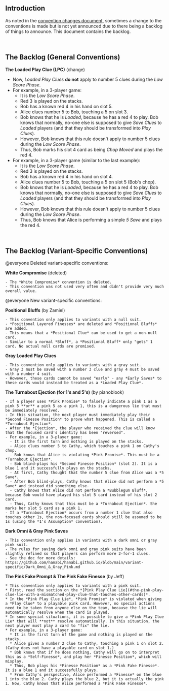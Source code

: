 ## Introduction

As noted in the [convention changes document](Convention_Changes.md), sometimes a change to the conventions is made but is not yet announced due to there being a backlog of things to announce. This document contains the backlog.

<br />

## The Backlog (General Conventions)

**The Loaded Play Clue (LPC)** (change)

- Now, *Loaded Play Clues* **do not** apply to number 5 clues during the *Low Score Phase*.
- For example, in a 3-player game:
  - It is the *Low Score Phase*.
  - Red 3 is played on the stacks.
  - Bob has a known red 4 in his hand on slot 5.
  - Alice clues number 5 to Bob, touching a 5 on slot 3.
  - Bob knows that he is *Loaded*, because he has a red 4 to play. Bob knows that normally, no-one else is supposed to give *Save Clues* to *Loaded* players (and that they should be transformed into *Play Clues*).
  - However, Bob knows that this rule doesn't apply to number 5 clues during the *Low Score Phase*.
  - Thus, Bob marks his slot 4 card as being *Chop Moved* and plays the red 4.
- For example, in a 3-player game (similar to the last example):
  - It is the *Low Score Phase*.
  - Red 3 is played on the stacks.
  - Bob has a known red 4 in his hand on slot 4.
  - Alice clues number 5 to Bob, touching a 5 on slot 5 (Bob's chop).
  - Bob knows that he is *Loaded*, because he has a red 4 to play. Bob knows that normally, no-one else is supposed to give *Save Clues* to *Loaded* players (and that they should be transformed into *Play Clues*).
  - However, Bob knows that this rule doesn't apply to number 5 clues during the *Low Score Phase*.
  - Thus, Bob knows that Alice is performing a simple *5 Save* and plays the red 4.

<br />

## The Backlog (Variant-Specific Conventions)

@everyone Deleted variant-specific conventions:

**White Compromise** (deleted)

```
- The *White Compromise* convention is deleted.
- This convention was not used very often and didn't provide very much overall value.
```

@everyone New variant-specific conventions:

**Positional Bluffs** (by Zamiel)

```
- This convention only applies to variants with a null suit.
- *Positional Layered Finesses* are deleted and *Positional Bluffs* are added.
- This means that a *Positional Clue* can be used to get a non-null card.
- Similar to a normal *Bluff*, a *Positional Bluff* only "gets" 1 card. No actual null cards are promised.
```

**Gray Loaded Play Clues**

```
- This convention only applies to variants with a gray suit.
- Gray 3 must be saved with a number 3 clue and gray 4 must be saved with a number 4 suit.
- However, these cards cannot be saved "early" - any *Early Saves* to these cards would instead be treated as a *Loaded Play Clue*.
```

**The Turnabout Ejection (for 1's and 5's)** (by pianoblook)

```
- If a player uses *Pink Promise* to falsely indicate a pink 1 as a pink 5 **or** a pink 5 as a pink 1, this is a dangerous lie that must be immediately resolved.
- In this situation, the next player must immediately play their *Second Finesse Position* to prove what happened. This is called a *Turnabout Ejection*.
- After the *Ejection*, the player who received the clue will know that the focused card's identity has been "reversed".
- For example, in a 3-player game:
  - It is the first turn and nothing is played on the stacks.
  - Alice clues number 5 to Cathy, which touches a pink 1 on Cathy's chop.
  - Bob knows that Alice is violating *Pink Promise*. This must be a *Turnabout Ejection*.
  - Bob blind-plays his *Second Finesse Position* (slot 2). It is a blue 1 and it successfully plays on the stacks.
  - At first, Cathy thought that the number 5 clue from Alice was a *5 Save*.
  - After Bob blind-plays, Cathy knows that Alice did not perform a *5 Save* and instead did something else.
  - Cathy knows that Alice did not perform a *Bubblegum Bluff*, because Bob would have played his slot 5 card instead of his slot 2 card.
  - Thus, Cathy knows that this must be a *Turnabout Ejection*. She marks her slot 5 card as a pink 1.
- If a *Turnabout Ejection* occurs from a number 1 clue that also touches other 1s, the non-focused cards should still be assumed to be 1s (using the *1's Assumption* convention).
```

**Dark Omni & Gray Pink Saves**

```
- This convention only applies in variants with a dark omni or gray pink suit.
- The rules for saving dark omni and gray pink suits have been slightly refined so that players can perform more 2-for-1 clues.
- See the doc for more details: https://github.com/hanabi/hanabi.github.io/blob/main/variant-specific/Dark_Omni_&_Gray_Pink.md
```

**The Pink Fake Prompt & The Pink Fake Finesse** (by Jeff)

```
* This convention only applies to variants with a pink suit.
* First, read the section on the *[Pink Play Clue Lie](#the-pink-play-clue-lie-with-a-mismatched-play-clue-that-touches-other-cards)*.
* In the *Pink Play Clue Lie*, *Pink Promise* is violated when giving a *Play Clue* to a playable pink card. However, no special actions need to be taken from anyone else on the team, because the lie will automatically resolve when the card is played.
* In some special situations, it is possible to give a *Pink Play Clue Lie* that will **not** resolve automatically. In this situation, the next player must play a card to "fix" the lie.
* For example, in a 3-player game:
  * It is the first turn of the game and nothing is played on the stacks.
  * Alice gives a number 2 clue to Cathy, touching a pink 1 on slot 2. (Cathy does not have a playable card on slot 1.)
  * Bob knows that if he does nothing, Cathy will go on to interpret this as a *Self-Finesse*, and play her *Finesse Position*, which will misplay.
  * Thus, Bob plays his *Finesse Position* as a *Pink Fake Finesse*. It is a blue 1 and it successfully plays.
  * From Cathy's perspective, Alice performed a *Finesse* on the blue 1 into the blue 2. Cathy plays the blue 2, but it is actually the pink 1. Now, Cathy knows that Alice performed a *Pink Fake Finesse*.
```
